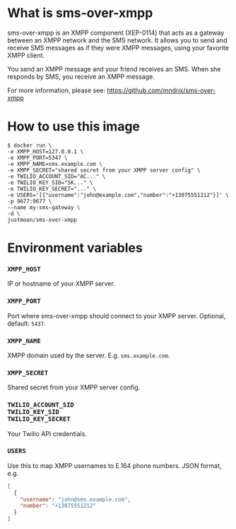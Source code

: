 # What is sms-over-xmpp

sms-over-xmpp is an XMPP component (XEP-0114) that acts as a gateway between an XMPP network and the SMS network. It allows you to send and receive SMS messages as if they were XMPP messages, using your favorite XMPP client.

You send an XMPP message and your friend receives an SMS. When she responds by SMS, you receive an XMPP message.

For more information, please see: https://github.com/mndrix/sms-over-xmpp

# How to use this image

```
$ docker run \
-e XMPP_HOST=127.0.0.1 \
-e XMPP_PORT=5347 \
-e XMPP_NAME=sms.example.com \
-e XMPP_SECRET="shared secret from your XMPP server config" \
-e TWILIO_ACCOUNT_SID="AC..." \
-e TWILIO_KEY_SID="SK..." \
-e TWILIO_KEY_SECRET="..." \
-e USERS='[{"username":"john@example.com","number":"+13075551212"}]' \
-p 9677:9677 \
--name my-sms-gateway \
-d \
justmoon/sms-over-xmpp
```

# Environment variables

### `XMPP_HOST`

IP or hostname of your XMPP server.

### `XMPP_PORT`

Port where sms-over-xmpp should connect to your XMPP server. Optional, default: `5437`.

### `XMPP_NAME`

XMPP domain used by the server. E.g. `sms.example.com`.

### `XMPP_SECRET`

Shared secret from your XMPP server config.

### `TWILIO_ACCOUNT_SID`<br>`TWILIO_KEY_SID`<br>`TWILIO_KEY_SECRET`

Your Twilio API credentials.

### `USERS`

Use this to map XMPP usernames to E.164 phone numbers. JSON format, e.g.

``` json
[
  {
    "username": "john@sms.example.com",
    "number": "+13075551212"
  }
]
```
